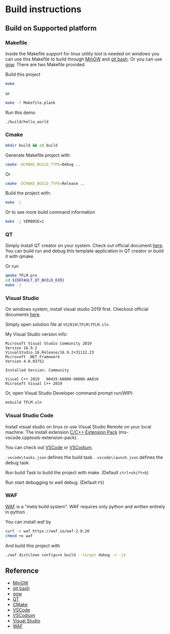 # Build instructions

## Build on Supported platform

### Makefile

Inside the Makefile support for linux utility tool is needed on windows you can use this Makefile to build through [MinGW](https://sourceforge.net/projects/mingw/) and [git bash](https://git-scm.com/download/win). Or you can use [gow](https://github.com/bmatzelle/gow). There are two Makefile provided.

Build this project

```bash
make
```

or

```bash
make -f Makefile.plank
```

Run this demo

```bash
./build/hello_world
```

### Cmake

```bash
mkdir build && cd build
```
Generate Makefile project with:

```bash
cmake -DCMAKE_BUILD_TYPE=Debug ..
```

Or

```bash
cmake -DCMAKE_BUILD_TYPE=Release ..
```
Build the project with:

```bash
make -j
```

Or to see more build command information

```bash
make -j VERBOSE=1
```

### QT

Simply install QT creator on your system. Check out official document [here](https://doc.qt.io/qt-5/gettingstarted.html). You can build run and debug this template application in QT creator or build it with qmake.

Or run

```bash
qmake TFLM.pro
cd ${DEFAULT_QT_BUILD_DIR}
make -j
```

### Visual Studio

On windows system, install visual studio 2019 first. Checkout official documents [here](https://visualstudio.microsoft.com/).

Simply open solution file at `VS2019\TFLM\TFLM.sln`.

My Visual Studio version info:
```
Microsoft Visual Studio Community 2019
Version 16.9.2
VisualStudio.16.Release/16.9.2+31112.23
Microsoft .NET Framework
Version 4.8.03752

Installed Version: Community

Visual C++ 2019   00435-60000-00000-AA010
Microsoft Visual C++ 2019
```

Or, open Visual Studio Developer command prompt run(WIP)

```bash
msbuild TFLM.sln
```

### Visual Studio Code

Install visual studio on linux or use Visual Studio Remote on your local machine. The install extension [C/C++ Extension Pack](https://marketplace.visualstudio.com/items?itemName=ms-vscode.cpptools-extension-pack) (ms-vscode.cpptools-extension-pack).

You can check out [VSCode](https://code.visualstudio.com/) or [VSCodium](https://vscodium.com/).

`.vscode\tasks.json` defines the build task. `.vscode\launch.json` defines the debug task.

Run build Task to build the project with make. (Default `ctrl+shift+b`)

Run start debugging to well debug. (Default `F5`)

### WAF

[WAF](https://waf.io/) is a "meta build system". WAF requires only python and written entirely in python .

You can install waf by

```bash
curl -o waf https://waf.io/waf-2.0.20
chmod +x waf
```

And build this project with
```bash
./waf distclean configure build --target debug -v -j4
```

## Reference

* [MinGW](https://sourceforge.net/projects/mingw/)
* [git bash](https://git-scm.com/download/win)
* [gow](https://github.com/bmatzelle/gow)
* [QT](https://doc.qt.io/qt-5/gettingstarted.html)
* [CMake](https://cmake.org/)
* [VSCode](https://code.visualstudio.com/)
* [VSCodium](https://vscodium.com/)
* [Visual Studio](https://visualstudio.microsoft.com/)
* [WAF](https://waf.io/)